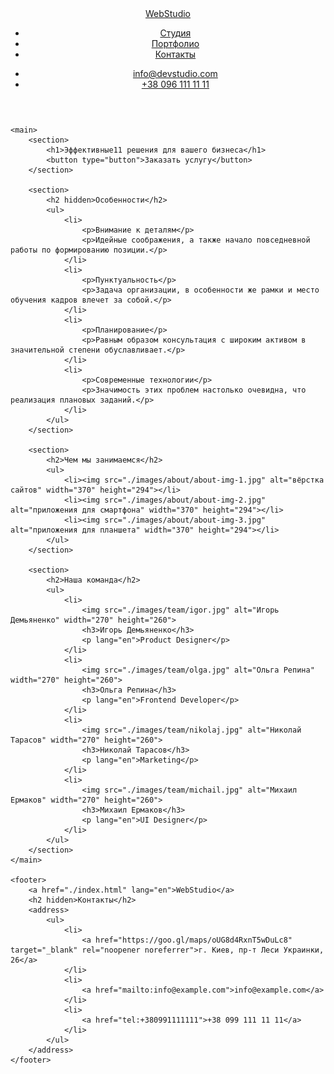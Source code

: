 <!DOCTYPE html>
<html lang="ru">
<head>
    <meta charset="UTF-8">
    <meta http-equiv="X-UA-Compatible" content="IE=edge">
    <meta name="viewport" content="width=device-width, initial-scale=1.0">
    <title>Студия</title>
</head>

<body>
    <header>
        <nav>
            <a href="./index.html" lang="en">WebStudio</a>
            <ul>
                <li>
                    <a href="">Студия</a>
                </li>
                <li>
                    <a href="">Портфолио</a>
                </li>
                <li>
                    <a href="">Контакты</a>
                </li>
            </ul>
        </nav>
        <ul>
            <li>
                <a href="mailto:info@devstudio.com">info@devstudio.com</a>
            </li>
            <li>
                <a href="tel:+380961111111">+38 096 111 11 11</a>
            </li>
        </ul>
    </header>

    <main>
        <section>
            <h1>Эффективные11 решения для вашего бизнеса</h1>
            <button type="button">Заказать услугу</button>
        </section>

        <section>
            <h2 hidden>Особенности</h2>
            <ul>
                <li>
                    <p>Внимание к деталям</p>
                    <p>Идейные соображения, а также начало повседневной работы по формированию позиции.</p>
                </li>
                <li>
                    <p>Пунктуальность</p>
                    <p>Задача организации, в особенности же рамки и место обучения кадров влечет за собой.</p>
                </li>
                <li>
                    <p>Планирование</p>
                    <p>Равным образом консультация с широким активом в значительной степени обуславливает.</p>
                </li>
                <li>
                    <p>Современные технологии</p>
                    <p>Значимость этих проблем настолько очевидна, что реализация плановых заданий.</p>
                </li>
            </ul>
        </section>

        <section>
            <h2>Чем мы занимаемся</h2>
            <ul>
                <li><img src="./images/about/about-img-1.jpg" alt="вёрстка сайтов" width="370" height="294"></li>
                <li><img src="./images/about/about-img-2.jpg" alt="приложения для смартфона" width="370" height="294"></li>
                <li><img src="./images/about/about-img-3.jpg" alt="приложения для планшета" width="370" height="294"></li>
            </ul>
        </section>

        <section>
            <h2>Наша команда</h2>
            <ul>
                <li>
                    <img src="./images/team/igor.jpg" alt="Игорь Демьяненко" width="270" height="260">
                    <h3>Игорь Демьяненко</h3>
                    <p lang="en">Product Designer</p>
                </li>
                <li>
                    <img src="./images/team/olga.jpg" alt="Ольга Репина" width="270" height="260">
                    <h3>Ольга Репина</h3>
                    <p lang="en">Frontend Developer</p>
                </li>
                <li>
                    <img src="./images/team/nikolaj.jpg" alt="Николай Тарасов" width="270" height="260">
                    <h3>Николай Тарасов</h3>
                    <p lang="en">Marketing</p>
                </li>
                <li>
                    <img src="./images/team/michail.jpg" alt="Михаил Ермаков" width="270" height="260">
                    <h3>Михаил Ермаков</h3>
                    <p lang="en">UI Designer</p>
                </li>
            </ul>
        </section>
    </main>

    <footer>
        <a href="./index.html" lang="en">WebStudio</a>
        <h2 hidden>Контакты</h2>
        <address>
            <ul>
                <li>
                    <a href="https://goo.gl/maps/oUG8d4RxnT5wDuLc8" target="_blank" rel="noopener noreferrer">г. Киев, пр-т Леси Украинки, 26</a>
                </li>
                <li>
                    <a href="mailto:info@example.com">info@example.com</a>
                </li>
                <li>
                    <a href="tel:+380991111111">+38 099 111 11 11</a>
                </li>
            </ul>
        </address>
    </footer>

</body>
</html>
